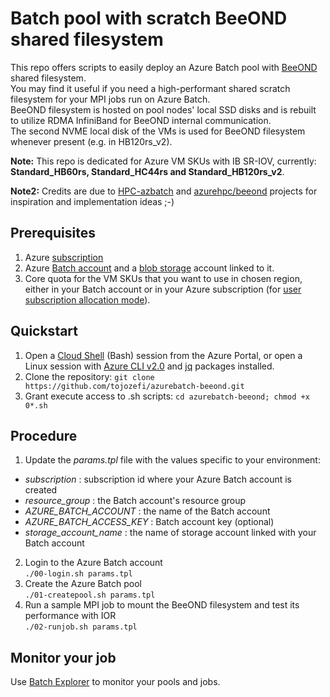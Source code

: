 # Batch pool with scratch BeeOND shared filesystem
This repo offers scripts to easily deploy an Azure Batch pool with [BeeOND](https://www.beegfs.io/wiki/BeeOND) shared filesystem.  
You may find it useful if you need a high-performant shared scratch filesystem for your MPI jobs run on Azure Batch.  
BeeOND filesystem is hosted on pool nodes' local SSD disks and is rebuilt to utilize RDMA InfiniBand for BeeOND internal communication.  
The second NVME local disk of the VMs is used for BeeOND filesystem whenever present (e.g. in HB120rs_v2).

**Note:** This repo is dedicated for Azure VM SKUs with IB SR-IOV, currently: **Standard_HB60rs, Standard_HC44rs and Standard_HB120rs_v2**.

**Note2:** Credits are due to [HPC-azbatch](https://github.com/az-cat/HPC-azbatch) and [azurehpc/beeond](https://github.com/Azure/azurehpc/tree/master/examples/beeond) projects for inspiration and implementation ideas ;-)

## Prerequisites
1. Azure [subscription](https://azure.microsoft.com/en-us/) 
1. Azure [Batch account](https://azure.microsoft.com/en-us/services/batch/) and a [blob storage](https://azure.microsoft.com/en-us/services/storage/blobs/) account linked to it. 
2. Core quota for the VM SKUs that you want to use in chosen region, either in your Batch account or in your Azure subscription (for [user subscription allocation mode](https://docs.microsoft.com/en-us/azure/batch/batch-account-create-portal#additional-configuration-for-user-subscription-mode)).
## Quickstart
1. Open a [Cloud Shell](https://docs.microsoft.com/en-us/azure/cloud-shell/overview) (Bash) session from the Azure Portal, or open a Linux session with [Azure CLI v2.0](https://docs.microsoft.com/en-us/cli/azure/?view=azure-cli-latest) and [jq](https://stedolan.github.io/jq) packages installed.
2. Clone the repository: `git clone https://github.com/tojozefi/azurebatch-beeond.git`
3. Grant execute access to .sh scripts: `cd azurebatch-beeond; chmod +x 0*.sh`
## Procedure
1. Update the *params.tpl* file with the values specific to your environment:
* *subscription* : subscription id where your Azure Batch account is created
* *resource_group* : the Batch account's resource group 
* *AZURE_BATCH_ACCOUNT* : the name of the Batch account
* *AZURE_BATCH_ACCESS_KEY* : Batch account key (optional)
* *storage_account_name* : the name of storage account linked with your Batch account
2. Login to the Azure Batch account  
    `./00-login.sh params.tpl`
3. Create the Azure Batch pool  
    `./01-createpool.sh params.tpl`
4. Run a sample MPI job to mount the BeeOND filesystem and test its performance with IOR  
    `./02-runjob.sh params.tpl`
## Monitor your job
Use [Batch Explorer](https://azure.github.io/BatchExplorer/) to monitor your pools and jobs. 
